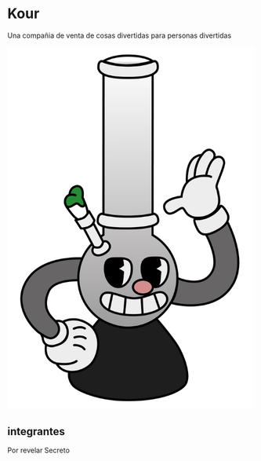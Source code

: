 # Kour
Una compañia de venta de cosas divertidas para personas divertidas

![image](misc/logo.jpg)

## integrantes
Por revelar
Secreto